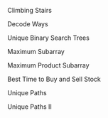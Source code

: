 Climbing Stairs

Decode Ways

Unique Binary Search Trees

Maximum Subarray

Maximum Product Subarray

Best Time to Buy and Sell Stock

Unique Paths

Unique Paths II